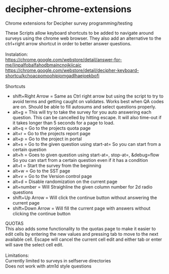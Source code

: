 # decipher-chrome-extensions
Chrome extensions for Decipher survey programming/testing

These Scripts allow keyboard shortcuts to be added to navigate around surveys using the chrome web browser.  They also add an alternative to the ctrl+right arrow shortcut in order to better answer questions.
<br/>
<br/>
Instalation:<br/>
https://chrome.google.com/webstore/detail/answer-for-me/jinpalfobalfahodbmaincnojkijcaic<br/>
https://chrome.google.com/webstore/detail/decipher-keyboard-shortcu/kchoacpomoohipjomgadlhaejoekbofi 
<br/>
<br/>
Shortcuts
<ul>
<li>shift+Right Arrow = Same as Ctrl right arrow but using the script to try to avoid terms and getting caught on validates. Works best when QA codes are on.  Should be able to fill autosums and select questions properly.  </li>
<li>alt+g = This will try to take the survey for you auto answering each question. This can be cancelled by hitting escape. It will also time-out if it takes longer than 5 seconds for a page to load.</li>
<li>alt+q = Go to the projects quota page</li>
<li>alt+r = Go to the projects report page</li>
<li>alt+p = Go to the project in portal</li>
<li>alt+s = Go to the given question using start-at= So you can start from a certain question</li>
<li>alt+h = Goes to given question using start-at=, stop-at=, &debug=flow So you can start from a certain question even if it has a condition</li>
<li>alt+t = Start the survey from the beginning</li>
<li>alt+w = Go to the SST page</li>
<li>alt+v = Go to the Version control page</li>
<li>alt+d = Disable randomization on the current page</li>
<li>alt+number = Will Straighline the given column number for 2d radio questions</li>
<li>shift+Up Arrow = Will click the continue button without answering the current page</li>
<li>shift+Down Arrow = Will fill the current page with answers without clicking the continue button</li>
</ul>

QUOTAS<br/>
This also adds some functionality to the quotas page to make it easier to edit cells by entering the new values and pressing tab to move to the next available cell.  Escape will cancel the current cell edit and either tab or enter will save the select cell edit.  
<br/>
Limitations:<br/>
Currently limited to surveys in selfserve directories<br/>
Does not work with atm1d style questions
